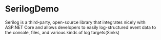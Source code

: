 # SerilogDemo
Serilog is a third-party, open-source library that integrates nicely with ASP.NET Core and allows developers to easily log-structured event data to the console, files, and various kinds of log targets(Sinks)
